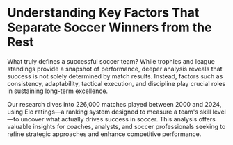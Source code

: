 # Understanding Key Factors That Separate Soccer Winners from the Rest
What truly defines a successful soccer team? While trophies and league standings provide a snapshot of performance, deeper analysis reveals that success is not solely determined by match results. Instead, factors such as consistency, adaptability, tactical execution, and discipline play crucial roles in sustaining long-term excellence.

Our research dives into 226,000 matches played between 2000 and 2024, using Elo ratings—a ranking system designed to measure a team's skill level—to uncover what actually drives success in soccer. This analysis offers valuable insights for coaches, analysts, and soccer professionals seeking to refine strategic approaches and enhance competitive performance.

